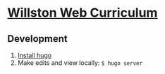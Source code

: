 # [Willston Web Curriculum](https://willston.org/curriculum)

## Development

1. [Install hugo](https://gohugo.io/getting-started/installing/)
2. Make edits and view locally: `$ hugo server`
